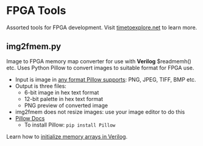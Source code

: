 # FPGA Tools
Assorted tools for FPGA development. Visit [timetoexplore.net](http://timetoexplore.net) to learn more.

## img2fmem.py
Image to FPGA memory map converter for use with **Verilog** $readmemh() etc.
Uses Python Pillow to convert images to suitable format for FPGA use.

* Input is image in [any format Pillow supports](http://pillow.readthedocs.io/en/latest/handbook/image-file-formats.html): PNG, JPEG, TIFF, BMP etc.
* Output is three files:
  - 6-bit image in hex text format
  - 12-bit palette in hex text format
  - PNG preview of converted image
* img2fmem does not resize images: use your image editor to do this
* [Pillow Docs](https://pillow.readthedocs.io)
  - To install Pillow: `pip install Pillow`

Learn how to [initialize memory arrays in Verilog](https://timetoexplore.net/blog/initialize-memory-in-verilog).
